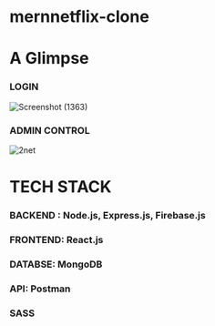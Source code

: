 # mernnetflix-clone

# A Glimpse
  ### LOGIN
  
![Screenshot (1363)](https://github.com/aanchaltripathy/mernnetflix-clone/assets/86507308/c9fc013e-7634-4e87-91a3-d83f44f36bff)

### ADMIN CONTROL

![2net](https://github.com/aanchaltripathy/mernnetflix-clone/assets/86507308/6826687d-c509-46d9-a3ed-01d11ad38a87)

# TECH STACK
### **BACKEND** : Node.js, Express.js, Firebase.js<br>
### FRONTEND: React.js
### DATABSE: MongoDB
### API: Postman
### SASS


